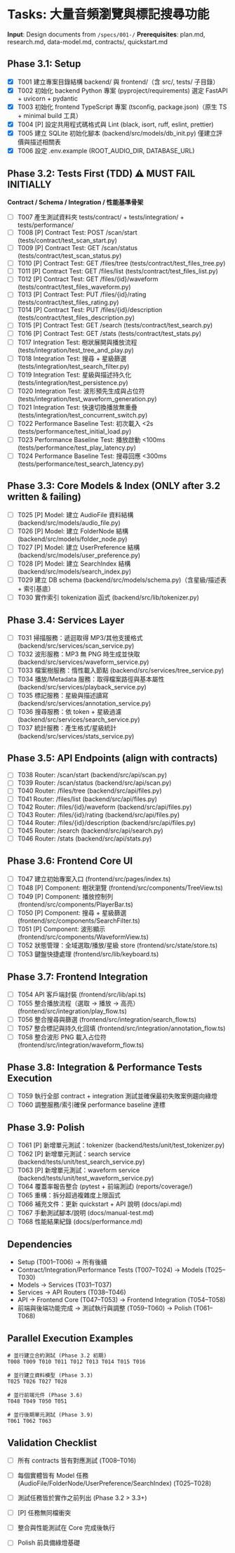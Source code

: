 # Tasks: 大量音頻瀏覽與標記搜尋功能

**Input**: Design documents from `/specs/001-/`
**Prerequisites**: plan.md, research.md, data-model.md, contracts/, quickstart.md

## Phase 3.1: Setup
- [x] T001 建立專案目錄結構 backend/ 與 frontend/（含 src/, tests/ 子目錄）
- [x] T002 初始化 backend Python 專案 (pyproject/requirements) 選定 FastAPI + uvicorn + pydantic
- [x] T003 初始化 frontend TypeScript 專案 (tsconfig, package.json)（原生 TS + minimal build 工具）
- [x] T004 [P] 設定共用程式碼格式與 Lint (black, isort, ruff, eslint, prettier)
- [x] T005 建立 SQLite 初始化腳本 (backend/src/models/db_init.py) 僅建立評價與描述相關表
- [x] T006 設定 .env.example (ROOT_AUDIO_DIR, DATABASE_URL)

## Phase 3.2: Tests First (TDD) ⚠️ MUST FAIL INITIALLY
**Contract / Schema / Integration / 性能基準骨架**
- [ ] T007 產生測試資料夾 tests/contract/ + tests/integration/ + tests/performance/
- [ ] T008 [P] Contract Test: POST /scan/start (tests/contract/test_scan_start.py)
- [ ] T009 [P] Contract Test: GET /scan/status (tests/contract/test_scan_status.py)
- [ ] T010 [P] Contract Test: GET /files/tree (tests/contract/test_files_tree.py)
- [ ] T011 [P] Contract Test: GET /files/list (tests/contract/test_files_list.py)
- [ ] T012 [P] Contract Test: GET /files/{id}/waveform (tests/contract/test_files_waveform.py)
- [ ] T013 [P] Contract Test: PUT /files/{id}/rating (tests/contract/test_files_rating.py)
- [ ] T014 [P] Contract Test: PUT /files/{id}/description (tests/contract/test_files_description.py)
- [ ] T015 [P] Contract Test: GET /search (tests/contract/test_search.py)
- [ ] T016 [P] Contract Test: GET /stats (tests/contract/test_stats.py)
- [ ] T017 Integration Test: 樹狀展開與播放流程 (tests/integration/test_tree_and_play.py)
- [ ] T018 Integration Test: 搜尋 + 星級篩選 (tests/integration/test_search_filter.py)
- [ ] T019 Integration Test: 星級與描述持久化 (tests/integration/test_persistence.py)
- [ ] T020 Integration Test: 波形預先生成與占位符 (tests/integration/test_waveform_generation.py)
- [ ] T021 Integration Test: 快速切換播放無重疊 (tests/integration/test_concurrent_switch.py)
- [ ] T022 Performance Baseline Test: 初次載入 <2s (tests/performance/test_initial_load.py)
- [ ] T023 Performance Baseline Test: 播放啟動 <100ms (tests/performance/test_play_latency.py)
- [ ] T024 Performance Baseline Test: 搜尋回應 <300ms (tests/performance/test_search_latency.py)

## Phase 3.3: Core Models & Index (ONLY after 3.2 written & failing)
- [ ] T025 [P] Model: 建立 AudioFile 資料結構 (backend/src/models/audio_file.py)
- [ ] T026 [P] Model: 建立 FolderNode 結構 (backend/src/models/folder_node.py)
- [ ] T027 [P] Model: 建立 UserPreference 結構 (backend/src/models/user_preference.py)
- [ ] T028 [P] Model: 建立 SearchIndex 結構 (backend/src/models/search_index.py)
- [ ] T029 建立 DB schema (backend/src/models/schema.py)（含星級/描述表 + 索引基底）
- [ ] T030 實作索引 tokenization 函式 (backend/src/lib/tokenizer.py)

## Phase 3.4: Services Layer
- [ ] T031 掃描服務：遞迴取得 MP3/其他支援格式 (backend/src/services/scan_service.py)
- [ ] T032 波形服務：MP3 無 PNG 時生成並快取 (backend/src/services/waveform_service.py)
- [ ] T033 檔案樹服務：惰性載入節點 (backend/src/services/tree_service.py)
- [ ] T034 播放/Metadata 服務：取得檔案路徑與基本屬性 (backend/src/services/playback_service.py)
- [ ] T035 標記服務：星級與描述讀寫 (backend/src/services/annotation_service.py)
- [ ] T036 搜尋服務：依 token + 星級過濾 (backend/src/services/search_service.py)
- [ ] T037 統計服務：產生格式/星級統計 (backend/src/services/stats_service.py)

## Phase 3.5: API Endpoints (align with contracts)
- [ ] T038 Router: /scan/start (backend/src/api/scan.py)
- [ ] T039 Router: /scan/status (backend/src/api/scan.py)
- [ ] T040 Router: /files/tree (backend/src/api/files.py)
- [ ] T041 Router: /files/list (backend/src/api/files.py)
- [ ] T042 Router: /files/{id}/waveform (backend/src/api/files.py)
- [ ] T043 Router: /files/{id}/rating (backend/src/api/files.py)
- [ ] T044 Router: /files/{id}/description (backend/src/api/files.py)
- [ ] T045 Router: /search (backend/src/api/search.py)
- [ ] T046 Router: /stats (backend/src/api/stats.py)

## Phase 3.6: Frontend Core UI
- [ ] T047 建立初始專案入口 (frontend/src/pages/index.ts)
- [ ] T048 [P] Component: 樹狀瀏覽 (frontend/src/components/TreeView.ts)
- [ ] T049 [P] Component: 播放控制列 (frontend/src/components/PlayerBar.ts)
- [ ] T050 [P] Component: 搜尋 + 星級篩選 (frontend/src/components/SearchFilter.ts)
- [ ] T051 [P] Component: 波形顯示 (frontend/src/components/WaveformView.ts)
- [ ] T052 狀態管理：全域選取/播放/星級 store (frontend/src/state/store.ts)
- [ ] T053 鍵盤快捷處理 (frontend/src/lib/keyboard.ts)

## Phase 3.7: Frontend Integration
- [ ] T054 API 客戶端封裝 (frontend/src/lib/api.ts)
- [ ] T055 整合播放流程（選取 → 播放 → 高亮）(frontend/src/integration/play_flow.ts)
- [ ] T056 整合搜尋與篩選 (frontend/src/integration/search_flow.ts)
- [ ] T057 整合標記與持久化回填 (frontend/src/integration/annotation_flow.ts)
- [ ] T058 整合波形 PNG 載入占位符 (frontend/src/integration/waveform_flow.ts)

## Phase 3.8: Integration & Performance Tests Execution
- [ ] T059 執行全部 contract + integration 測試並確保最初失敗案例趨向綠燈
- [ ] T060 調整服務/索引確保 performance baseline 達標

## Phase 3.9: Polish
- [ ] T061 [P] 新增單元測試：tokenizer (backend/tests/unit/test_tokenizer.py)
- [ ] T062 [P] 新增單元測試：search service (backend/tests/unit/test_search_service.py)
- [ ] T063 [P] 新增單元測試：waveform service (backend/tests/unit/test_waveform_service.py)
- [ ] T064 覆蓋率報告整合 (pytest + 前端測試) (reports/coverage/)
- [ ] T065 重構：拆分超過複雜度上限函式
- [ ] T066 補充文件：更新 quickstart + API 說明 (docs/api.md)
- [ ] T067 手動測試腳本/說明 (docs/manual-test.md)
- [ ] T068 性能結果紀錄 (docs/performance.md)

## Dependencies
- Setup (T001–T006) → 所有後續
- Contract/Integration/Performance Tests (T007–T024) → Models (T025–T030)
- Models → Services (T031–T037)
- Services → API Routers (T038–T046)
- API → Frontend Core (T047–T053) → Frontend Integration (T054–T058)
- 前端與後端功能完成 → 測試執行與調整 (T059–T060) → Polish (T061–T068)

## Parallel Execution Examples
```
# 並行建立合約測試 (Phase 3.2 初期)
T008 T009 T010 T011 T012 T013 T014 T015 T016

# 並行建立資料模型 (Phase 3.3)
T025 T026 T027 T028

# 並行前端元件 (Phase 3.6)
T048 T049 T050 T051

# 並行後期單元測試 (Phase 3.9)
T061 T062 T063
```

## Validation Checklist
- [ ] 所有 contracts 皆有對應測試 (T008–T016)
- [ ] 每個實體皆有 Model 任務 (AudioFile/FolderNode/UserPreference/SearchIndex) (T025–T028)
- [ ] 測試任務皆於實作之前列出 (Phase 3.2 > 3.3+)  
- [ ] [P] 任務無同檔衝突  
- [ ] 整合與性能測試在 Core 完成後執行  
- [ ] Polish 前具備綠燈基礎

